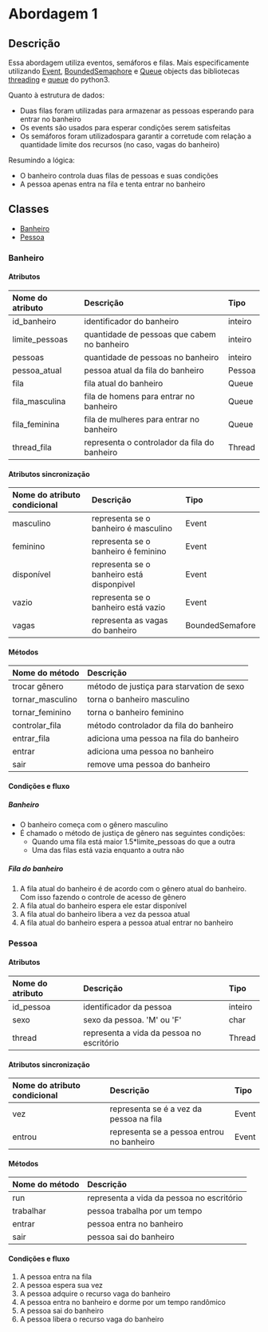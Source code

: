 # Abordagem 1

## Descrição

Essa abordagem utiliza eventos, semáforos e filas. Mais especificamente utilizando [Event](https://docs.python.org/3/library/threading.html#event-objects), [BoundedSemaphore](https://docs.python.org/3/library/threading.html#semaphore-objects) e [Queue](https://docs.python.org/3/library/queue.html#queue-objects) objects das bibliotecas [threading](https://docs.python.org/3/library/threading.html) e  [queue](https://docs.python.org/3/library/queue.html) do python3.

Quanto à estrutura de dados:

* Duas filas foram utilizadas para armazenar as pessoas esperando para entrar no banheiro
* Os events são usados para esperar condições serem satisfeitas
* Os semáforos foram utilizadospara garantir a corretude com relação a quantidade limite dos recursos \(no caso, vagas do banheiro\)

Resumindo a lógica:

* O banheiro controla duas filas de pessoas e suas condições
* A pessoa apenas entra na fila e tenta entrar no banheiro

## Classes

* [Banheiro](#banheiro)
* [Pessoa](#pessoa)

### Banheiro

#### Atributos

| Nome do atributo | Descrição | Tipo |
| :--- | :--- | :--- |
| id\_banheiro | identificador do banheiro | inteiro |
| limite\_pessoas | quantidade de pessoas que cabem no banheiro | inteiro |
| pessoas | quantidade de pessoas no banheiro | inteiro |
| pessoa\_atual | pessoa atual da fila do banheiro | Pessoa |
| fila | fila atual do banheiro | Queue |
| fila\_masculina | fila de homens para entrar no banheiro | Queue |
| fila\_feminina | fila de mulheres para entrar no banheiro | Queue |
| thread\_fila | representa o controlador da fila do banheiro | Thread |

#### Atributos sincronização

| Nome do atributo condicional | Descrição | Tipo |
| :--- | :--- | :--- |
| masculino | representa se o banheiro é masculino | Event |
| feminino | representa se o banheiro é feminino | Event |
| disponível | representa se o banheiro está disponpivel | Event |
| vazio | representa se o banheiro está vazio | Event |
| vagas | representa as vagas do banheiro | BoundedSemafore |

#### Métodos

| Nome do método | Descrição |
| :--- | :--- |
| trocar gênero | método de justiça para starvation de sexo |
| tornar\_masculino | torna o banheiro masculino |
| tornar\_feminino | torna o banheiro feminino |
| controlar\_fila | método controlador da fila do banheiro |
| entrar\_fila | adiciona uma pessoa na fila do banheiro |
| entrar | adiciona uma pessoa no banheiro |
| sair | remove uma pessoa do banheiro |

#### Condições e fluxo

##### Banheiro

* O banheiro começa com o gênero masculino
* É chamado o método de justiça de gênero nas seguintes condições:
  * Quando uma fila está maior 1.5\*limite\_pessoas do que a outra
  * Uma das filas está vazia enquanto a outra não

##### Fila do banheiro

1. A fila atual do banheiro é de acordo com o gênero atual do banheiro. Com isso fazendo o controle de acesso de gênero
2. A fila atual do banheiro espera ele estar disponível
3. A fila atual do banheiro libera a vez da pessoa atual
4. A fila atual do banheiro espera a pessoa atual entrar no banheiro

### Pessoa

#### Atributos

| Nome do atributo | Descrição | Tipo |
| :--- | :--- | :--- |
| id\_pessoa | identificador da pessoa | inteiro |
| sexo | sexo da pessoa. 'M' ou 'F' | char |
| thread | representa a vida da pessoa no escritório | Thread |

#### Atributos sincronização

| Nome do atributo condicional | Descrição | Tipo |
| :--- | :--- | :--- |
| vez | representa se é a vez da pessoa na fila | Event |
| entrou | representa se a pessoa entrou no banheiro | Event |

#### Métodos

| Nome do método | Descrição |
| :--- | :--- |
| run | representa a vida da pessoa no escritório |
| trabalhar | pessoa trabalha por um tempo |
| entrar | pessoa entra no banheiro |
| sair | pessoa sai do banheiro |

#### Condições e fluxo

1. A pessoa entra na fila
2. A pessoa espera sua vez
3. A pessoa adquire o recurso vaga do banheiro
4. A pessoa entra no banheiro e dorme por um tempo randômico
5. A pessoa sai do banheiro
6. A pessoa libera o recurso vaga do banheiro



